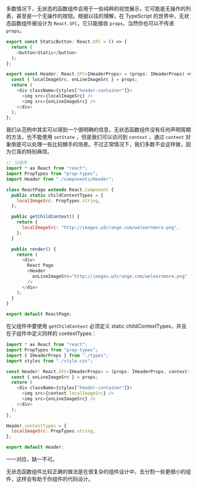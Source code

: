 多数情况下，无状态的函数组件会用于一些纯粹的视觉展示，它可能是无操作的列表，甚至是一个无操作的按钮。根据以往的理解，在 TypeScript 的世界中，无状态函数组件被设计为 `React.SFC`，它只能接收 `props`，当然你也可以不传递 `props`。

```javascript
export const StaticButton: React.SFC = () => {
  return (
    <button>Static</button>
  );
};
```

```javascript
export const Header: React.SFC<IHeaderProps> = (props: IHeaderProps) => {
  const { localImageSrc, onLineImageSrc } = props;
  return (
    <div className={styles["header-container"]}>
      <img src={localImageSrc} />
      <img src={onLineImageSrc} />
    </div>
  );
};
```

我们从范例中其实可以得到一个很明确的信息，无状态函数组件没有任何声明周期的方法，也不能使用 `setState` ，但是我们可以访问到 `context` ，通过 `context` 对象倒是可以处理一些比较棘手的场景。不过正常情况下，我们多数不会这样做，因为它真的特别麻烦。

```javascript
// 父组件
import * as React from "react";
import PropTypes from "prop-types";
import Header from "./components/Header";

class ReactPage extends React.Component {
  public static childContextTypes = {
    localImageSrc: PropTypes.string,
  };

  public getChildContext() {
    return {
      localImageSrc: "http://images.w3crange.com/welearnmore.png",
    };
  }

  public render() {
    return (
      <div>
        React Page
        <Header
          onLineImageSrc="http://images.w3crange.com/welearnmore.png"
        />
      </div>
    );
  }
}

export default ReactPage;
```

在父组件中要使用 `getChildContext` 必须定义 static childContextTypes，并且在子组件中定义同样的 contextTypes：

```javascript
import * as React from "react";
import PropTypes from "prop-types";
import { IHeaderProps } from "./types";
import styles from "./style.css";

const Header: React.SFC<IHeaderProps> = (props: IHeaderProps, context: any) => {
  const { onLineImageSrc } = props;
  return (
    <div className={styles["header-container"]}>
      <img src={context.localImageSrc} />
      <img src={onLineImageSrc} />
    </div>
  );
};

Header.contextTypes = {
  localImageSrc: PropTypes.string,
};

export default Header;
```

一一对应，缺一不可。

无状态函数组件比较正确的做法是在很复杂的组件设计中，去分割一些更细小的组件，这样会有助于你组件的代码设计。